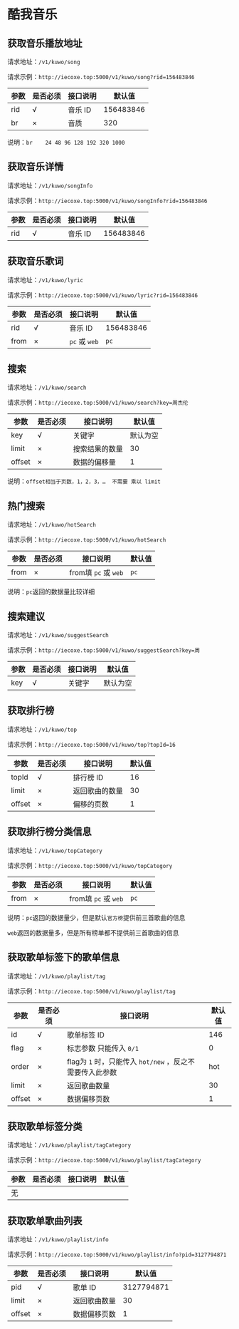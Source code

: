 # 酷我音乐<!-- {docsify-ignore} -->

## 获取音乐播放地址

请求地址：`/v1/kuwo/song`

请求示例：`http://iecoxe.top:5000/v1/kuwo/song?rid=156483846`

| 参数 | 是否必须 | 接口说明 | 默认值    |
| ---- | -------- | -------- | --------- |
| rid  | √        | 音乐 ID  | 156483846 |
| br   | ×        | 音质     | 320       |

说明：`br    24 48 96 128 192 320 1000`



## 获取音乐详情

请求地址：`/v1/kuwo/songInfo`

请求示例：`http://iecoxe.top:5000/v1/kuwo/songInfo?rid=156483846`

| 参数 | 是否必须 | 接口说明 | 默认值    |
| ---- | -------- | -------- | --------- |
| rid  | √        | 音乐 ID  | 156483846 |





## 获取音乐歌词

请求地址：`/v1/kuwo/lyric`

请求示例：`http://iecoxe.top:5000/v1/kuwo/lyric?rid=156483846`

| 参数 | 是否必须 | 接口说明      | 默认值    |
| ---- | -------- | ------------- | --------- |
| rid  | √        | 音乐 ID       | 156483846 |
| from | ×        | `pc` 或 `web` | `pc`      |



## 搜索

请求地址：`/v1/kuwo/search`

请求示例：`http://iecoxe.top:5000/v1/kuwo/search?key=周杰伦`

| 参数   | 是否必须 | 接口说明       | 默认值   |
| ------ | -------- | -------------- | -------- |
| key    | √        | 关键字         | 默认为空 |
| limit  | ×        | 搜索结果的数量 | 30       |
| offset | ×        | 数据的偏移量   | 1        |

说明：`offset相当于页数，1，2，3，…  不需要 乘以 limit`



## 热门搜索

请求地址：`/v1/kuwo/hotSearch`

请求示例：`http://iecoxe.top:5000/v1/kuwo/hotSearch`

| 参数 | 是否必须 | 接口说明             | 默认值 |
| ---- | -------- | -------------------- | ------ |
| from | ×        | from填 `pc` 或 `web` | `pc`   |

说明：`pc`返回的数据量比较详细



## 搜索建议

请求地址：`/v1/kuwo/suggestSearch`

请求示例：`http://iecoxe.top:5000/v1/kuwo/suggestSearch?key=周`

| 参数 | 是否必须 | 接口说明 | 默认值   |
| ---- | -------- | -------- | -------- |
| key  | √        | 关键字   | 默认为空 |



## 获取排行榜

请求地址：`/v1/kuwo/top`

请求示例：`http://iecoxe.top:5000/v1/kuwo/top?topId=16`

| 参数   | 是否必须 | 接口说明       | 默认值 |
| ------ | -------- | -------------- | ------ |
| topId  | √        | 排行榜 ID      | 16     |
| limit  | ×        | 返回歌曲的数量 | 30     |
| offset | ×        | 偏移的页数     | 1      |



## 获取排行榜分类信息

请求地址：`/v1/kuwo/topCategory`

请求示例：`http://iecoxe.top:5000/v1/kuwo/topCategory`

| 参数 | 是否必须 | 接口说明             | 默认值 |
| ---- | -------- | -------------------- | ------ |
| from | ×        | from填 `pc` 或 `web` | `pc`   |

说明：`pc`返回的数据量少，但是默认`官方榜`提供前三首歌曲的信息

​			`web`返回的数据量多，但是所有榜单都不提供前三首歌曲的信息



## 获取歌单标签下的歌单信息

请求地址：`/v1/kuwo/playlist/tag`

请求示例：`http://iecoxe.top:5000/v1/kuwo/playlist/tag`

| 参数   | 是否必须 | 接口说明                                                  | 默认值 |
| ------ | -------- | --------------------------------------------------------- | ------ |
| id     | √        | 歌单标签 ID                                               | 146    |
| flag   | ×        | 标志参数 只能传入 `0/1`                                   | 0      |
| order  | ×        | flag为 `1` 时，只能传入  `hot/new` ，反之不需要传入此参数 | hot    |
| limit  | ×        | 返回歌曲数量                                              | 30     |
| offset | ×        | 数据偏移页数                                              | 1      |



## 获取歌单标签分类

请求地址：`/v1/kuwo/playlist/tagCategory`

请求示例：`http://iecoxe.top:5000/v1/kuwo/playlist/tagCategory`

| 参数 | 是否必须 | 接口说明 | 默认值 |
| ---- | -------- | -------- | ------ |
| 无   |          |          |        |



## 获取歌单歌曲列表

请求地址：`/v1/kuwo/playlist/info`

请求示例：`http://iecoxe.top:5000/v1/kuwo/playlist/info?pid=3127794871`

| 参数   | 是否必须 | 接口说明     | 默认值     |
| ------ | -------- | ------------ | ---------- |
| pid    | √        | 歌单 ID      | 3127794871 |
| limit  | ×        | 返回歌曲数量 | 30         |
| offset | ×        | 数据偏移页数 | 1          |

